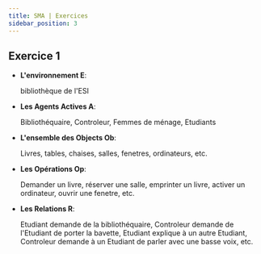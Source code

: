 ```yaml
---
title: SMA | Exercices
sidebar_position: 3
---
```


## Exercice 1

- **L'environnement E**:

  bibliothèque de l'ESI

- **Les Agents Actives A**:

  Bibliothéquaire, Controleur, Femmes de ménage, Etudiants

- **L'ensemble des Objects Ob**:

  Livres, tables, chaises, salles, fenetres, ordinateurs, etc.

- **Les Opérations Op**:

  Demander un livre, réserver une salle, emprinter un livre, activer un ordinateur, ouvrir une fenetre, etc.

- **Les Relations R**:

  Etudiant demande de la bibliothéquaire, Controleur demande de l'Etudiant de porter la bavette, Etudiant explique à un autre Etudiant, Controleur demande à un Etudiant de parler avec une basse voix, etc.
